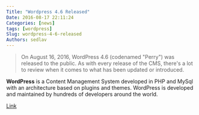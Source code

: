 ```yaml
---
Title: "Wordpress 4.6 Released"
Date: 2016-08-17 22:11:24
Categories: [news]
tags: [wordpress]
Slug: wordpress-4-6-released
Authors: sedlav
---
```


> On August 16, 2016, WordPress 4.6 (codenamed "Perry") was released to the public. As with every release of the CMS, there's a lot to review when it comes to what has been updated or introduced.

**WordPress** is a Content Management System developed in PHP and MySql with an architecture based on plugins and themes. WordPress is developed and maintained by hundreds of developers around the world.

[Link](http://code.tutsplus.com/tutorials/whats-new-in-wordpress-46--cms-27078)
